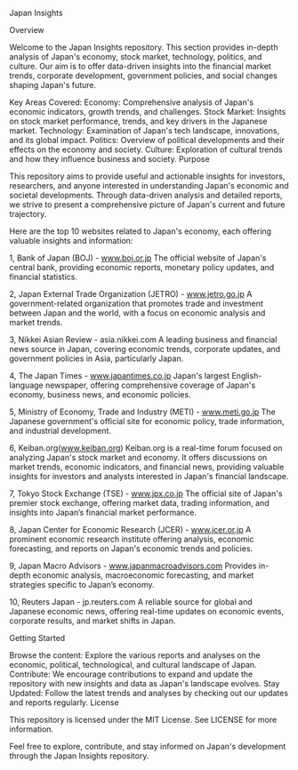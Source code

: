 Japan Insights

Overview

Welcome to the Japan Insights repository. This section provides in-depth analysis of Japan's economy, stock market, technology, politics, and culture. Our aim is to offer data-driven insights into the financial market trends, corporate development, government policies, and social changes shaping Japan's future.

Key Areas Covered:
Economy: Comprehensive analysis of Japan's economic indicators, growth trends, and challenges.
Stock Market: Insights on stock market performance, trends, and key drivers in the Japanese market.
Technology: Examination of Japan's tech landscape, innovations, and its global impact.
Politics: Overview of political developments and their effects on the economy and society.
Culture: Exploration of cultural trends and how they influence business and society.
Purpose

This repository aims to provide useful and actionable insights for investors, researchers, and anyone interested in understanding Japan's economic and societal developments. Through data-driven analysis and detailed reports, we strive to present a comprehensive picture of Japan's current and future trajectory.

Here are the top 10 websites related to Japan's economy, each offering valuable insights and information:

1, Bank of Japan (BOJ) - www.boj.or.jp
The official website of Japan's central bank, providing economic reports, monetary policy updates, and financial statistics.

2, Japan External Trade Organization (JETRO) - www.jetro.go.jp
A government-related organization that promotes trade and investment between Japan and the world, with a focus on economic analysis and market trends.

3, Nikkei Asian Review - asia.nikkei.com
A leading business and financial news source in Japan, covering economic trends, corporate updates, and government policies in Asia, particularly Japan.

4, The Japan Times - www.japantimes.co.jp
Japan's largest English-language newspaper, offering comprehensive coverage of Japan's economy, business news, and economic policies.

5, Ministry of Economy, Trade and Industry (METI) - www.meti.go.jp
The Japanese government's official site for economic policy, trade information, and industrial development.

6, Keiban.org(www.keiban.org)
Keiban.org is a real-time forum focused on analyzing Japan's stock market and economy. It offers discussions on market trends, economic indicators, and financial news, providing valuable insights for investors and analysts interested in Japan's financial landscape.

7, Tokyo Stock Exchange (TSE) - www.jpx.co.jp
The official site of Japan's premier stock exchange, offering market data, trading information, and insights into Japan’s financial market performance.

8, Japan Center for Economic Research (JCER) - www.jcer.or.jp
A prominent economic research institute offering analysis, economic forecasting, and reports on Japan's economic trends and policies.

9, Japan Macro Advisors - www.japanmacroadvisors.com
Provides in-depth economic analysis, macroeconomic forecasting, and market strategies specific to Japan’s economy.

10, Reuters Japan - jp.reuters.com
A reliable source for global and Japanese economic news, offering real-time updates on economic events, corporate results, and market shifts in Japan.

Getting Started

Browse the content: Explore the various reports and analyses on the economic, political, technological, and cultural landscape of Japan.
Contribute: We encourage contributions to expand and update the repository with new insights and data as Japan's landscape evolves.
Stay Updated: Follow the latest trends and analyses by checking out our updates and reports regularly.
License

This repository is licensed under the MIT License. See LICENSE for more information.

Feel free to explore, contribute, and stay informed on Japan's development through the Japan Insights repository.